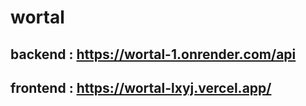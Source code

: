 # wortal

## backend : https://wortal-1.onrender.com/api
## frontend : https://wortal-lxyj.vercel.app/
